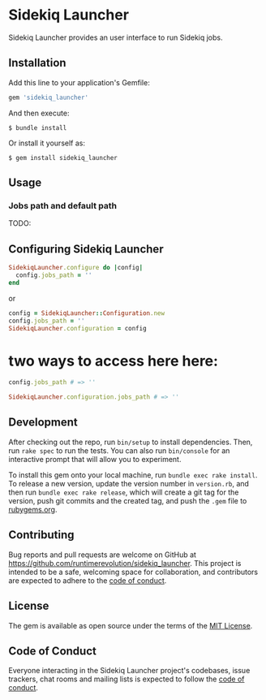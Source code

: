 # Sidekiq Launcher

Sidekiq Launcher provides an user interface to run Sidekiq jobs.

## Installation

Add this line to your application's Gemfile:

```ruby
gem 'sidekiq_launcher'
```

And then execute:

    $ bundle install

Or install it yourself as:

    $ gem install sidekiq_launcher

## Usage

### Jobs path and default path
TODO:

## Configuring Sidekiq Launcher
```ruby
SidekiqLauncher.configure do |config|
  config.jobs_path = ''
end
```

or

```ruby
config = SidekiqLauncher::Configuration.new
config.jobs_path = ''
SidekiqLauncher.configuration = config
```

# two ways to access here here:
```ruby
config.jobs_path # => ''

SidekiqLauncher.configuration.jobs_path # => ''
```

## Development

After checking out the repo, run `bin/setup` to install dependencies. Then, run `rake spec` to run the tests. You can also run `bin/console` for an interactive prompt that will allow you to experiment.

To install this gem onto your local machine, run `bundle exec rake install`. To release a new version, update the version number in `version.rb`, and then run `bundle exec rake release`, which will create a git tag for the version, push git commits and the created tag, and push the `.gem` file to [rubygems.org](https://rubygems.org).

## Contributing

Bug reports and pull requests are welcome on GitHub at https://github.com/runtimerevolution/sidekiq_launcher. This project is intended to be a safe, welcoming space for collaboration, and contributors are expected to adhere to the [code of conduct](https://github.com/runtimerevolution/sidekiq_launcher/blob/master/CODE_OF_CONDUCT.md).

## License

The gem is available as open source under the terms of the [MIT License](https://opensource.org/licenses/MIT).

## Code of Conduct

Everyone interacting in the Sidekiq Launcher project's codebases, issue trackers, chat rooms and mailing lists is expected to follow the [code of conduct](https://github.com/[USERNAME]/sidekiq_launcher/blob/master/CODE_OF_CONDUCT.md).
